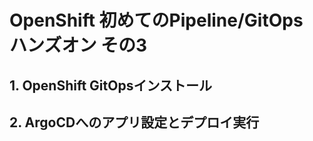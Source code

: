 # OpenShift 初めてのPipeline/GitOps ハンズオン その3

## 1. OpenShift GitOpsインストール

## 2. ArgoCDへのアプリ設定とデプロイ実行
